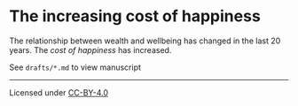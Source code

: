 # The increasing cost of happiness
The relationship between wealth and wellbeing has changed in the last 20 years. The _cost of happiness_ has increased.  

See `drafts/*.md` to view manuscript  

***

Licensed under [CC-BY-4.0](https://creativecommons.org/licenses/by/4.0/)
